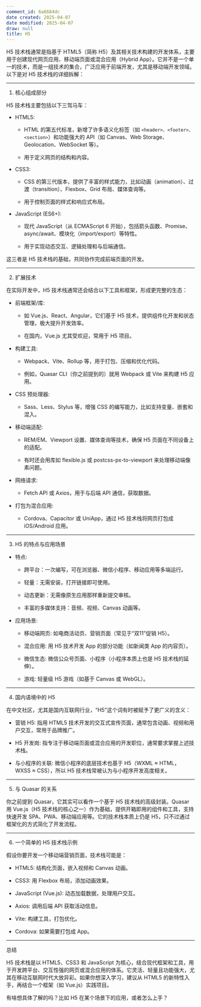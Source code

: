 ```yaml
---
comment_id: 6a6684dc
date created: 2025-04-07
date modified: 2025-04-07
draw: null
title: H5
---
```

H5 技术栈通常是指基于 HTML5（简称 H5）及其相关技术构建的开发体系，主要用于创建现代网页应用、移动端页面或混合应用（Hybrid App）。它并不是一个单一的技术，而是一组技术的集合，广泛应用于前端开发，尤其是移动端开发领域。以下是对 H5 技术栈的详细拆解：

---

1. 核心组成部分

H5 技术栈主要包括以下三驾马车：

- HTML5:
    
    - HTML 的第五代标准，新增了许多语义化标签（如 `<header>、<footer>、<section>`）和功能强大的 API（如 Canvas、Web Storage、Geolocation、WebSocket 等）。
        
    - 用于定义网页的结构和内容。
        
- CSS3:
    
    - CSS 的第三代版本，提供了丰富的样式能力，比如动画（animation）、过渡（transition）、Flexbox、Grid 布局、媒体查询等。
        
    - 用于控制页面的样式和响应式布局。
        
- JavaScript (ES6+):
    
    - 现代 JavaScript（从 ECMAScript 6 开始），包括箭头函数、Promise、async/await、模块化（import/export）等特性。
        
    - 用于实现动态交互、逻辑处理和与后端通信。
        

这三者是 H5 技术栈的基础，共同协作完成前端页面的开发。

---

2. 扩展技术

在实际开发中，H5 技术栈通常还会结合以下工具和框架，形成更完整的生态：

- 前端框架/库:
    
    - 如 Vue.js、React、Angular，它们基于 H5 技术，提供组件化开发和状态管理，极大提升开发效率。
        
    - 在国内，Vue.js 尤其受欢迎，常用于 H5 项目。
        
- 构建工具:
    
    - Webpack、Vite、Rollup 等，用于打包、压缩和优化代码。
        
    - 例如，Quasar CLI（你之前提到的）就用 Webpack 或 Vite 来构建 H5 应用。
        
- CSS 预处理器:
    
    - Sass、Less、Stylus 等，增强 CSS 的编写能力，比如支持变量、嵌套和混入。
        
- 移动端适配:
    
    - REM/EM、Viewport 设置、媒体查询等技术，确保 H5 页面在不同设备上的适配。
        
    - 有时还会用库如 flexible.js 或 postcss-px-to-viewport 来处理移动端像素问题。
        
- 网络请求:
    
    - Fetch API 或 Axios，用于与后端 API 通信，获取数据。
        
- 打包为混合应用:
    
    - Cordova、Capacitor 或 UniApp，通过 H5 技术栈将网页打包成 iOS/Android 应用。
        

---

3. H5 的特点与应用场景

- 特点:
    
    - 跨平台：一次编写，可在浏览器、微信小程序、移动应用等多端运行。
        
    - 轻量：无需安装，打开链接即可使用。
        
    - 动态更新：无需像原生应用那样重新提交审核。
        
    - 丰富的多媒体支持：音频、视频、Canvas 动画等。
        
- 应用场景:
    
    - 移动端网页: 如电商活动页、营销页面（常见于“双11”促销 H5）。
        
    - 混合应用: 用 H5 技术开发 App 的部分功能（如新闻类 App 的内容页）。
        
    - 微信生态: 微信公众号页面、小程序（小程序本质上也是 H5 技术栈的延伸）。
        
    - 游戏: 轻量级 H5 游戏（如基于 Canvas 或 WebGL）。
        

---

4. 国内语境中的 H5

在中文社区，尤其是国内互联网行业，“H5”这个词有时被赋予了更广义的含义：

- 营销 H5: 指用 HTML5 技术开发的交互式宣传页面，通常包含动画、视频和用户交互，常用于品牌推广。
    
- H5 开发岗: 指专注于移动端页面或混合应用的开发职位，通常要求掌握上述技术栈。
    
- 与小程序的关联: 微信小程序的底层技术也基于 H5（WXML ≈ HTML，WXSS ≈ CSS），所以 H5 技术栈常被认为与小程序开发高度相关。
    

---

5. 与 Quasar 的关系

你之前提到 Quasar，它其实可以看作一个基于 H5 技术栈的高级封装。Quasar 用 Vue.js（H5 技术栈的核心之一）作为基础，提供开箱即用的组件和工具，支持快速开发 SPA、PWA、移动端应用等。它的技术栈本质上仍是 H5，只不过通过框架化的方式简化了开发流程。

---

6. 一个简单的 H5 技术栈示例

假设你要开发一个移动端营销页面，技术栈可能是：

- HTML5: 结构化页面，嵌入视频和 Canvas 动画。
    
- CSS3: 用 Flexbox 布局，添加动画效果。
    
- JavaScript (Vue.js): 动态加载数据，处理用户交互。
    
- Axios: 调用后端 API 获取活动信息。
    
- Vite: 构建工具，打包优化。
    
- Cordova: 如果需要打包成 App。
    

---

总结

H5 技术栈是以 HTML5、CSS3 和 JavaScript 为核心，结合现代框架和工具，用于开发跨平台、交互性强的网页或混合应用的体系。它灵活、轻量且功能强大，尤其在移动互联网时代大放异彩。如果你想深入学习，建议从 HTML5 的新特性入手，再结合一个框架（如 Vue.js）实践项目。

有啥想具体了解的吗？比如 H5 在某个场景下的应用，或者怎么上手？
